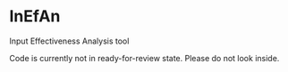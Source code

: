 # InEfAn
Input Effectiveness Analysis tool

Code is currently not in ready-for-review state. Please do not look inside.